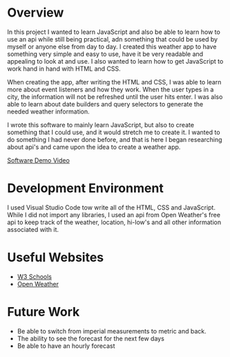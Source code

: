 # Overview
In this project I wanted to learn JavaScript and also be able to learn how to use an api while still being practical, adn something that could be used by myself or anyone else from day to day. I created this weather app to have something very simple and easy to use, have it be very readable and appealing to look at and use. I also wanted to learn how to get JavaScript to work hand in hand with HTML and CSS.

When creating the app, after writing the HTML and CSS, I was able to learn more about event listeners and how they work. When the user types in a city, the information will not be refreshed until the user hits enter. I was also able to learn about date builders and query selectors to generate the needed weather information.

I wrote this software to mainly learn JavaScript, but also to create something that I could use, and it would stretch me to create it. I wanted to do something I had never done before, and that is here I began researching about api's and came upon the idea to create a weather app.

[Software Demo Video](https://youtu.be/IHjz8Xlo8Hg)

# Development Environment
I used Visual Studio Code tow write all of the HTML, CSS and JavaScript. While I did not import any libraries, I used an api from Open Weather's free api to keep track of the weather, location, hi-low's and all other information associated with it. 

# Useful Websites
- [W3 Schools](https://www.w3schools.com/js/)
- [Open Weather](https://openweathermap.org/appid)

# Future Work
- Be able to switch from imperial measurements to metric and back.
- The ability to see the forecast for the next few days
- Be able to have an hourly forecast
